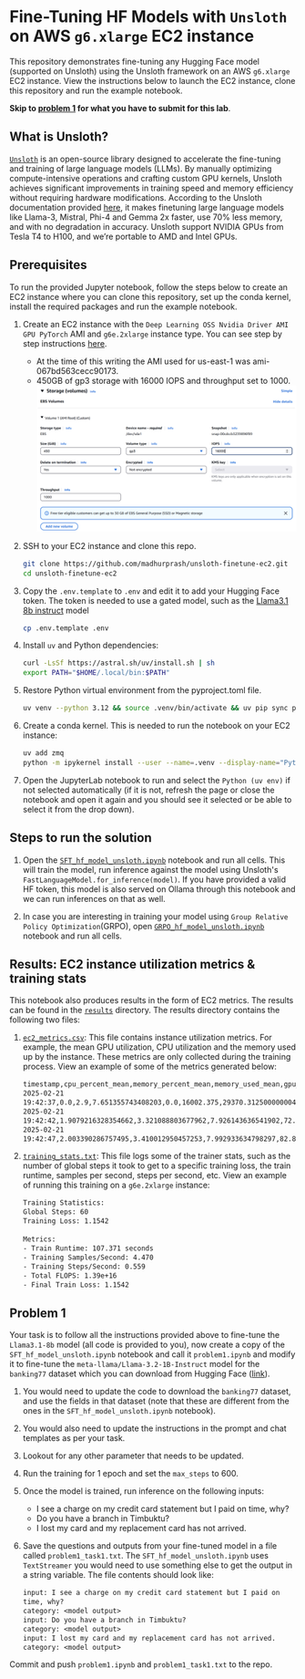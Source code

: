 # Fine-Tuning HF Models with `Unsloth` on AWS `g6.xlarge` EC2 instance

This repository demonstrates fine-tuning any Hugging Face model (supported on Unsloth) using the Unsloth framework on an AWS `g6.xlarge` EC2 instance. View the instructions below to launch the EC2 instance, clone this repository and run the example notebook.

**Skip to [problem 1](#problem-1) for what you have to submit for this lab**.

## What is **Unsloth**?

[`Unsloth`](https://unsloth.ai/) is an open-source library designed to accelerate the fine-tuning and training of large language models (LLMs). By manually optimizing compute-intensive operations and crafting custom GPU kernels, Unsloth achieves significant improvements in training speed and memory efficiency without requiring hardware modifications. According to the Unsloth documentation provided [here](https://docs.unsloth.ai/#), it makes finetuning large language models like Llama-3, Mistral, Phi-4 and Gemma 2x faster, use 70% less memory, and with no degradation in accuracy. Unsloth support NVIDIA GPUs from Tesla T4 to H100, and we’re portable to AMD and Intel GPUs.

## Prerequisites

To run the provided Jupyter notebook, follow the steps below to create an EC2 instance where you can clone this repository, set up the conda kernel, install the required packages and run the example notebook.

1. Create an EC2 instance with the `Deep Learning OSS Nvidia Driver AMI GPU PyTorch` AMI and `g6e.2xlarge` instance type. You can see step by step instructions [here](https://aws-samples.github.io/foundation-model-benchmarking-tool/misc/ec2_instance_creation_steps.html).
    - At the time of this writing the AMI used for us-east-1 was ami-067bd563cecc90173.
    - 450GB of gp3 storage with 16000 IOPS and throughput set to 1000.
    ![ec2-storage](images/ec2-storage-config.png)

1. SSH to your EC2 instance and clone this repo.

    ```bash
    git clone https://github.com/madhurprash/unsloth-finetune-ec2.git
    cd unsloth-finetune-ec2
    ```

1. Copy the `.env.template` to `.env` and edit it to add your Hugging Face token.  The token is needed to use a gated model, such as the [Llama3.1 8b instruct](https://huggingface.co/meta-llama/Llama-3.1-8B-Instruct) model

    ```bash
    cp .env.template .env
    ```

1. Install `uv` and Python dependencies:

    ```bash
    curl -LsSf https://astral.sh/uv/install.sh | sh
    export PATH="$HOME/.local/bin:$PATH"
    ```

1. Restore Python virtual environment from the pyproject.toml file.

    ```bash
    uv venv --python 3.12 && source .venv/bin/activate && uv pip sync pyproject.toml
    ```

1. Create a conda kernel. This is needed to run the notebook on your EC2 instance:

    ```bash
    uv add zmq
    python -m ipykernel install --user --name=.venv --display-name="Python (uv env)"
    ```

1. Open the JupyterLab notebook to run and select the `Python (uv env)` if not selected automatically (if it is not, refresh the page or close the notebook and open it again and you should see it selected or be able to select it from the drop down).

## Steps to run the solution

1. Open the [`SFT_hf_model_unsloth.ipynb`](SFT_hf_model_unsloth.ipynb) notebook and run all cells. This will train the model, run inference against the model using Unsloth's `FastLanguageModel.for_inference(model)`. If you have provided a valid HF token, this model is also served on Ollama through this notebook and we can run inferences on that as well.

1. In case you are interesting in training your model using `Group Relative Policy Optimization`(GRPO), open [`GRPO_hf_model_unsloth.ipynb`](GRPO_hf_model_unsloth.ipynb) notebook and run all cells.

## Results: EC2 instance utilization metrics & training stats

This notebook also produces results in the form of EC2 metrics. The results can be found in the [`results`](results) directory. The results directory contains the following two files:

1. [`ec2_metrics.csv`](results/ec2_metrics.csv): This file contains instance utilization metrics. For example, the mean GPU utilization, CPU utilization and the memory used up by the instance. These metrics are only collected during the training process. View an example of some of the metrics generated below:

    ```{.csv}
    timestamp,cpu_percent_mean,memory_percent_mean,memory_used_mean,gpu_utilization_mean,gpu_memory_used_mean,gpu_memory_free_mean,gpu_memory_total_mean
    2025-02-21 19:42:37,0.0,2.9,7.651355743408203,0.0,16002.375,29370.312500000004,46068.0
    2025-02-21 19:42:42,1.9079216328354662,3.321088803677962,7.926143636541902,72.13185182101137,16602.57081138804,28770.116622093094,46068.0
    2025-02-21 19:42:47,2.003390286757495,3.410012950457253,7.992933634798297,82.83819711742942,16809.281850116146,28563.40561512593,46068.0
    ```

1. [`training_stats.txt`](results/training_stats.txt): This file logs some of the trainer stats, such as the number of global steps it took to get to a specific training loss, the train runtime, samples per second, steps per second, etc. View an example of running this training on a `g6e.2xlarge` instance:

    ```{.txt}
    Training Statistics:
    Global Steps: 60
    Training Loss: 1.1542

    Metrics:
    - Train Runtime: 107.371 seconds
    - Training Samples/Second: 4.470
    - Training Steps/Second: 0.559
    - Total FLOPS: 1.39e+16
    - Final Train Loss: 1.1542
    ```

## Problem 1

Your task is to follow all the instructions provided above to fine-tune the `Llama3.1-8b` model (all code is provided to you), now create a copy of the `SFT_hf_model_unsloth.ipynb` notebook and call it `problem1.ipynb` and modify it to fine-tune the `meta-llama/Llama-3.2-1B-Instruct` model for the `banking77` dataset which you can download from Hugging Face ([link](https://huggingface.co/datasets/mteb/banking77)). 

1. You would need to update the code to download the `banking77` dataset, and use the fields in that dataset (note that these are different from the ones in the `SFT_hf_model_unsloth.ipynb` notebook).
1. You would also need to update the instructions in the prompt and chat templates as per your task.
1. Lookout for any other parameter that needs to be updated.
1. Run the training for 1 epoch and set the `max_steps` to 600.
1. Once the model is trained, run inference on the following inputs:
    - I see a charge on my credit card statement but I paid on time, why?
    - Do you have a branch in Timbuktu?
    - I lost my card and my replacement card has not arrived.
1. Save the questions and outputs from your fine-tuned model in a file called `problem1_task1.txt`. The `SFT_hf_model_unsloth.ipynb` uses `TextStreamer` you would need to use something else to get the output in a string variable. The file contents should look like:

    ```
    input: I see a charge on my credit card statement but I paid on time, why?
    category: <model output>
    input: Do you have a branch in Timbuktu?
    category: <model output>
    input: I lost my card and my replacement card has not arrived.
    category: <model output>
    ```

Commit and push `problem1.ipynb` and `problem1_task1.txt` to the repo.
